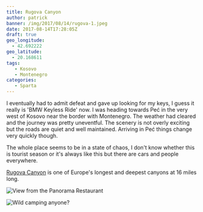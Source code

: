 ```yaml
---
title: Rugova Canyon
author: patrick
banner: /img/2017/08/14/rugova-1.jpeg
date: 2017-08-14T17:28:05Z
draft: true
geo_longitude:
  - 42.692222
geo_latitude:
  - 20.168611
tags:
   - Kosovo
   - Montenegro
categories:
   - Sparta
---
```

I eventually had to admit defeat and gave up looking for my keys, I guess it really is 'BMW Keyless Ride' now. I was heading towards Peć in the very west of Kosovo near the border with Montenegro. The weather had cleared and the journey was pretty uneventful. The scenery is not overly exciting but the roads are quiet and well maintained. Arriving in Peć things change very quickly though.

<!--more-->

The whole place seems to be in a state of chaos, I don't know whether this is tourist season or it's always like this but there are cars and people everywhere.


[Rugova Canyon](https://en.wikipedia.org/wiki/Rugova_Canyon) is one of Europe's longest and deepest canyons at 16 miles long.


![View from the Panorama Restaurant](/img/2017/08/14/rugova-2.jpeg)


![Wild camping anyone?](/img/2017/08/14/rugova-3.jpeg)
